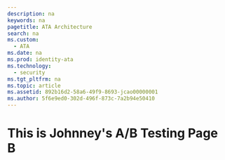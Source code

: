 ```yaml
---
description: na
keywords: na
pagetitle: ATA Architecture
search: na
ms.custom: 
  - ATA
ms.date: na
ms.prod: identity-ata
ms.technology: 
  - security
ms.tgt_pltfrm: na
ms.topic: article
ms.assetid: 892b16d2-58a6-49f9-8693-jcao00000001
ms.author: 5f6e9ed0-302d-496f-873c-7a2b94e50410
---
```

# This is Johnney's A/B Testing Page B 
